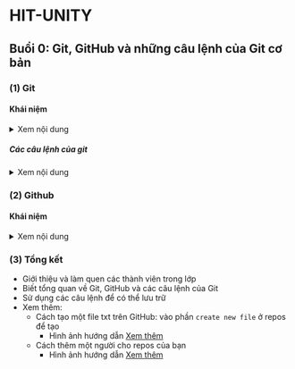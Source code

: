 # HIT-UNITY
## Buổi 0: Git, GitHub và những câu lệnh của Git cơ bản
### (1) Git
#### Khái niệm

<details><summary>Xem nội dung</summary>
- Có thể hiểu đơn giản. Git giống như một chiếc xe vận chuyển code để lưu trữ giữa máy tính (local) và kho github (remote). Git là một công cụ vận chuyển code bằng các câu lệnh máy tính thông qua một số phần mềm như GitBash, GitDesktop, ....
  
  - Lưu trữ `mốc thời gian` code của bạn, điều này giúp bạn có thể trở về quá khứ để lấy lại code cũ do những sai sót trong lúc code
  
  - Tạo một `bản miêu tả` sơ qua những gì bạn muốn một cách vừa đẹp vừa dễ dàng với README.md
  
  - Các thao tác giúp bạn và mọi người `cùng làm dự án` một cách quy củ, hợp lí (phần này gồm rất nhiều chi tiết như branch, pull requests, ...)
  
  - .... Còn cả một kho tàng của GitHub nữa mà các bạn có thể đọc thêm ở [link này](https://en.wikipedia.org/wiki/GitHub)
</details>

##### Các câu lệnh của git

<details><summary>Xem nội dung</summary>
- Làm quen với cách vận chuyển của GitBash thông qua một số câu lệnh thường dùng
  
  - `git status` ( Kiểm tra các file bị thay đổi đã được git quản lí hay chưa )
  
    * Xanh là được quản lí, đỏ là chưa được quản lí
    
  - `git add` ( Cấp quyền quản lí cho git quản lí )
  
    * git add "Tenfile" => thêm một file cho git quản lí
    
    * git add . , git add * => thêm tất cả file cho git quản lí
    
  - `git commit` ( Xác nhận và đánh dấu thời điểm git quản lí giữ liệu )
  
    * git commit -m "Message" => Tạo tiêu đề cho 
    
  - `git push` ( Đưa giữ liệu lên trên GitHub )
  
    * git push => Sẽ tự tìm đến đúng nhánh đang dùng để tải lên nhánh đó trên GitHub
    
    * git push + origin(remote) + "tên nhánh" => tải lên nhánh đó
    
  - `git clone` ( Tải về máy repos )
  
    * git clone + "Đường dẫn đến repos" => Chỉ để tải repos
    
  - `git pull` ( Cập nhật những cái trên repos trên mạng có mà repos trên máy ko có )
  
    * git pull => Tự tìm đến nhánh trên máy để pull về
</details>
  
### (2) Github
#### Khái niệm
<details><summary>Xem nội dung</summary>
- Làm quen với cách vận chuyển của GitBash thông qua một số câu lệnh thường dùng
  
  - Github đơn giản là một cái mạng xã hội code, hay là một kho lưu trữ
  
  - Ở đây bạn hoàn toàn có thể lưu lại từng phần code của mình một. Cụ thể như sau
  
     - VD: Bạn có lưu code của project A. Sau đó bạn lại chỉnh sửa và code thêm vào. Bạn để git quản lí. Toàn bộ cấu trúc trong thư mục của mỗi lần bạn thêm, sửa, xóa sẽ được lưu bởi git.
     
  - Github cũng giống như một mạng xã hội. Hoàn toàn có thể chia sẻ code, viết những ý kiến vào trong project, ...
</details>

### (3) Tổng kết
- Giới thiệu và làm quen các thành viên trong lớp
- Biết tổng quan về Git, GitHub và các câu lệnh của Git
- Sử dụng các câu lệnh để có thể lưu trữ
- Xem thêm:
  - Cách tạo một file txt trên GitHub: vào phần `create new file` ở repos để tạo
    - Hình ảnh hướng dẫn [Xem thêm](image-guide-1.md)
  - Cách thêm một người cho repos của bạn
    - Hình ảnh hướng dẫn [Xem thêm](image-guide-2.md)
